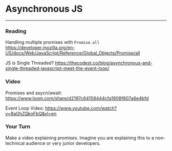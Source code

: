 # Asynchronous JS

---

### Reading

Handling multiple promises with `Promise.all`
https://developer.mozilla.org/en-US/docs/Web/JavaScript/Reference/Global_Objects/Promise/all

JS is Single Threaded?
https://thecodest.co/blog/asynchronous-and-single-threaded-javascript-meet-the-event-loop/

### Video

Promises and asycn/await:
https://www.loom.com/share/d2197c64158444cfa1808f807a6e4bfd

Event Loop Video:
https://www.youtube.com/watch?v=8aGhZQkoFbQ&vl=en

### Your Turn

Make a video explaining promises. Imagine you are explaining this to a non-technical audience or very junior developers.
